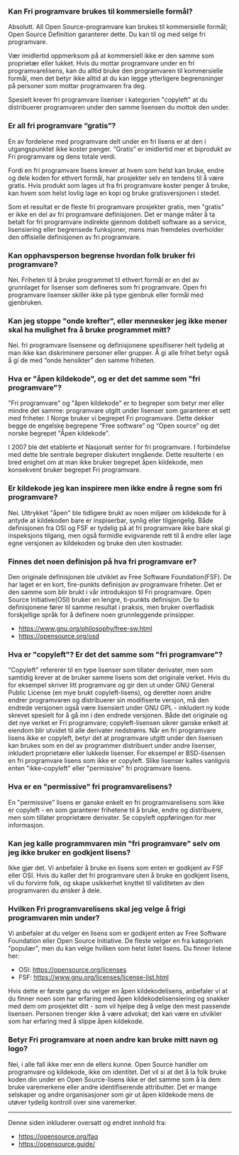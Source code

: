 ### Kan Fri programvare brukes til kommersielle formål?
Absolutt. All Open Source-programvare kan brukes til kommersielle formål; Open Source Definition garanterer dette. Du kan til og med selge fri programvare.

Vær imidlertid oppmerksom på at kommersiell ikke er den samme som proprietær eller lukket. Hvis du mottar programvare under en fri programvarelisens, kan du alltid bruke den programvaren til kommersielle formål, men det betyr ikke alltid at du kan legge ytterligere begrensninger på personer som mottar programvaren fra deg. 

Spesielt krever fri programvare lisenser i kategorien "copyleft" at du distribuerer programvaren under den samme lisensen du mottok den under.

### Er all fri programvare “gratis”?
En av fordelene med programvare delt under en fri lisens er at den i utgangspunktet ikke koster penger. “Gratis” er imidlertid mer et biprodukt av Fri programvare og dens totale verdi.

Fordi en fri programvare lisens krever at hvem som helst kan bruke, endre og dele koden for ethvert formål, har prosjekter selv en tendens til å være gratis. Hvis produkt som lages ut fra fri programvare koster penger å bruke, kan hvem som helst lovlig lage en kopi og bruke gratisversjonen i stedet.

Som et resultat er de fleste fri programvare prosjekter gratis, men "gratis" er ikke en del av fri programvare definisjonen. Det er mange måter å ta betalt for fri programvare indirekte gjennom dobbelt software as a service, lisensiering eller begrensede funksjoner, mens man fremdeles overholder den offisielle definisjonen av fri programvare.

### Kan opphavsperson begrense hvordan folk bruker fri programvare?
Nei. Friheten til å bruke programmet til ethvert formål er en del av grunnlaget for lisenser som defineres som fri programvare. Open fri programvare lisenser skiller ikke på type gjenbruk eller formål med gjenbruken.

### Kan jeg stoppe "onde krefter", eller mennesker jeg ikke mener skal ha mulighet fra å bruke programmet mitt?
Nei. fri programvare lisensene og definisjonene spesifiserer helt tydelig at man ikke kan diskriminere personer eller grupper. Å gi alle frihet betyr også å gi de med “onde hensikter” den samme friheten.

### Hva er "åpen kildekode", og er det det samme som "fri programvare"?
"Fri programvare" og "åpen kildekode" er to begreper som betyr mer eller mindre det samme: programvare utgitt under lisenser som garanterer et sett med friheter. 
I Norge bruker vi begrepet Fri programvare. Dette dekker begge de engelske begrepene “Free software” og “Open source” og det norske begrepet "Åpen kildekode". 

I 2007 ble det etablerte et Nasjonalt senter for fri programvare. I forbindelse med dette ble sentrale begreper diskutert inngående. Dette resulterte i en bred enighet om at man ikke bruker begrepet åpen kildekode, men konsekvent bruker begrepet Fri programvare.

### Er kildekode jeg kan inspirere men ikke endre å regne som fri programvare?
Nei. Uttrykket "åpen" ble tidligere brukt av noen miljøer om kildekode for å antyde at kildekoden bare er inspiserbar, synlig eller tilgjengelig. Både definisjonen fra OSI og FSF er tydelig på at fri programvare ikke bare skal gi inspeksjons tilgang, men også formidle evigvarende rett til å endre eller lage egne versjonen av kildekoden og bruke den uten kostnader.

### Finnes det noen definisjon på hva fri programvare er?
Den originale definisjonen ble utviklet av Free Software Foundation(FSF). De har laget er en kort, fire-punkts definisjon av programvare friheter. Det er den samme som blir brukt i vår introduksjon til Fri programvare. Open Source Initiative(OSI) bruker en lengre, ti-punkts definisjon. De to definisjonene fører til samme resultat i praksis, men bruker overfladisk forskjellige språk for å definere noen grunnleggende prinsipper. 
* https://www.gnu.org/philosophy/free-sw.html 
* https://opensource.org/osd


### Hva er "copyleft"? Er det det samme som "fri programvare"?
"Copyleft" refererer til en type lisenser som tillater derivater, men som samtidig krever at de bruker samme lisens som det originale verket. Hvis du for eksempel skriver litt programvare og gir den ut under GNU General Public License (en mye brukt copyleft-lisens), og deretter noen andre endrer programvaren og distribuerer sin modifiserte versjon, må den endrede versjonen også være lisensiert under GNU GPL - inkludert ny kode skrevet spesielt for å gå inn i den endrede versjonen. 
Både det originale og det nye verket er Fri programvare; copyleft-lisensen sikrer ganske enkelt at eiendom blir utvidet til alle derivater nedstrøms. 
Når en fri programvare lisens ikke er copyleft, betyr det at programvare utgitt under den lisensen kan brukes som en del av programmer distribuert under andre lisenser, inkludert proprietære eller lukkede lisenser. For eksempel er BSD-lisensen en fri programvare lisens som ikke er copyleft. Slike lisenser kalles vanligvis enten "ikke-copyleft" eller "permissive" fri programvare lisens.

### Hva er en "permissive" fri programvarelisens?
En "permissive" lisens er ganske enkelt en fri programvarelisens som ikke er copyleft - en som garanterer frihetene til å bruke, endre og distribuere, men som tillater proprietære derivater. Se copyleft oppføringen for mer informasjon.

### Kan jeg kalle programmvaren min "fri programvare" selv om jeg ikke bruker en godkjent lisens?
Ikke gjør det. Vi anbefaler å bruke en lisens som enten er godkjent av FSF eller OSI. Hvis du kaller det fri programvare uten å bruke en godkjent lisens, vil du forvirre folk, og skape usikkerhet knyttet til validiteten av den programvaren du ønsker å dele.

### Hvilken Fri programvarelisens skal jeg velge å frigi programvaren min under?
Vi anbefaler at du velger en lisens som er godkjent enten av Free Software Foundation eller Open Source Initiative. De fleste velger en fra kategorien "populær", men du kan velge hvilken som helst listet lisens. Du finner listene her:
* OSI: https://opensource.org/licenses
* FSF: https://www.gnu.org/licenses/license-list.html

Hvis dette er første gang du velger en åpen kildekodelisens, anbefaler vi at du finner noen som har erfaring med åpen kildekodelisensiering og snakker med dem om prosjektet ditt - som vil hjelpe deg å velge den mest passende lisensen. Personen trenger ikke å være advokat; det kan være en utvikler som har erfaring med å slippe åpen kildekode.

### Betyr Fri programvare at noen andre kan bruke mitt navn og logo? 
Nei, i alle fall ikke mer enn de ellers kunne. Open Source handler om programvare og kildekode, ikke om identitet. Det vil si at det å la folk bruke koden din under en Open Source-lisens ikke er det samme som å la dem bruke varemerkene eller andre identifiserende attributter. Det er mange selskaper og andre organisasjoner som gir ut åpen kildekode mens de utøver tydelig kontroll over sine varemerker.

___

Denne siden inkluderer oversatt og endret innhold fra:
* https://opensource.org/faq
* https://opensource.guide/

